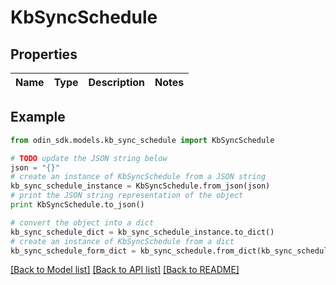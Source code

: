 # KbSyncSchedule


## Properties

Name | Type | Description | Notes
------------ | ------------- | ------------- | -------------

## Example

```python
from odin_sdk.models.kb_sync_schedule import KbSyncSchedule

# TODO update the JSON string below
json = "{}"
# create an instance of KbSyncSchedule from a JSON string
kb_sync_schedule_instance = KbSyncSchedule.from_json(json)
# print the JSON string representation of the object
print KbSyncSchedule.to_json()

# convert the object into a dict
kb_sync_schedule_dict = kb_sync_schedule_instance.to_dict()
# create an instance of KbSyncSchedule from a dict
kb_sync_schedule_form_dict = kb_sync_schedule.from_dict(kb_sync_schedule_dict)
```
[[Back to Model list]](../README.md#documentation-for-models) [[Back to API list]](../README.md#documentation-for-api-endpoints) [[Back to README]](../README.md)


